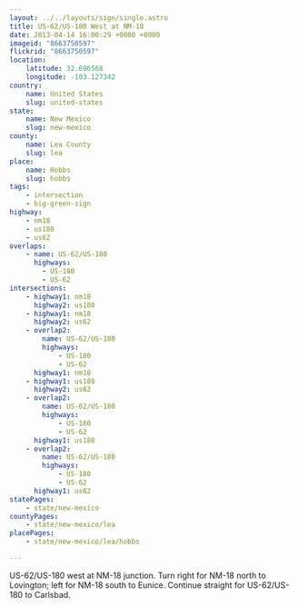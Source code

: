 ```yaml
---
layout: ../../layouts/sign/single.astro
title: US-62/US-180 West at NM-18
date: 2013-04-14 16:00:29 +0000 +0000
imageid: "8663750597"
flickrid: "8663750597"
location:
    latitude: 32.696568
    longitude: -103.127342
country:
    name: United States
    slug: united-states
state:
    name: New Mexico
    slug: new-mexico
county:
    name: Lea County
    slug: lea
place:
    name: Hobbs
    slug: hobbs
tags:
    - intersection
    - big-green-sign
highway:
    - nm18
    - us180
    - us62
overlaps:
    - name: US-62/US-180
      highways:
        - US-180
        - US-62
intersections:
    - highway1: nm18
      highway2: us180
    - highway1: nm18
      highway2: us62
    - overlap2:
        name: US-62/US-180
        highways:
            - US-180
            - US-62
      highway1: nm18
    - highway1: us180
      highway2: us62
    - overlap2:
        name: US-62/US-180
        highways:
            - US-180
            - US-62
      highway1: us180
    - overlap2:
        name: US-62/US-180
        highways:
            - US-180
            - US-62
      highway1: us62
statePages:
    - state/new-mexico
countyPages:
    - state/new-mexico/lea
placePages:
    - state/new-mexico/lea/hobbs

---
```

US-62/US-180 west at NM-18 junction.  Turn right for NM-18 north to Lovington; left for NM-18 south to Eunice.  Continue straight for US-62/US-180 to Carlsbad.